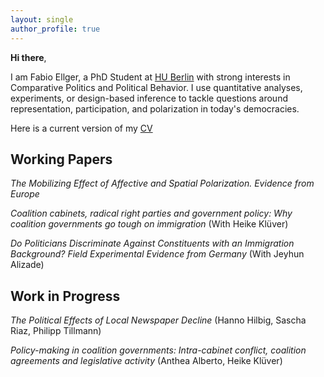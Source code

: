```yaml
---
layout: single
author_profile: true
---
```


**Hi there**, 

I am Fabio Ellger, a PhD Student at [HU Berlin](https://www.sowi.hu-berlin.de/en/lehrbereiche-en/comparative-political-behavior/team/fabio-ellger/fabio-ellger?set_language=en) with strong interests in Comparative Politics and Political Behavior. I use quantitative analyses, experiments, or design-based inference to tackle questions around representation, participation, and polarization in today's democracies.



Here is a current version of my [CV](https://www.dropbox.com/s/blgrf1tyunhwmha/CV_Ellger.pdf?dl=0)

## Working Papers

*The Mobilizing Effect of Affective and Spatial Polarization. Evidence from Europe*

*Coalition cabinets, radical right parties and government policy: Why coalition governments go tough on immigration* (With Heike Klüver)


*Do Politicians Discriminate Against Constituents with an Immigration Background? Field Experimental Evidence from Germany* (With Jeyhun Alizade)

## Work in Progress

*The Political Effects of Local Newspaper Decline* (Hanno Hilbig, Sascha Riaz, Philipp Tillmann)

*Policy-making in coalition governments: Intra-cabinet conflict, coalition agreements and legislative activity* (Anthea Alberto, Heike Klüver)